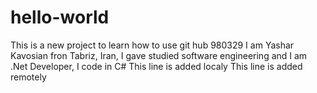 # hello-world
This is a new project to learn how to use git hub 980329
I am Yashar Kavosian fron Tabriz, Iran, I gave studied software engineering and I am .Net Developer, I code in C#
This line is added localy
This line is added remotely
